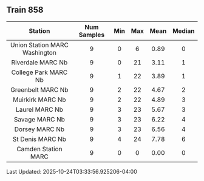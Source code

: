 ## Train 858

| Station | Num Samples | Min | Max | Mean | Median |
| :-----: | :---------: | :-: | :-: | :--: | :----: |
| Union Station MARC Washington | 9 | 0 | 6 | 0.89 | 0 |
| Riverdale MARC Nb | 9 | 0 | 21 | 3.11 | 1 |
| College Park MARC Nb | 9 | 1 | 22 | 3.89 | 1 |
| Greenbelt MARC Nb | 9 | 2 | 22 | 4.67 | 2 |
| Muirkirk MARC Nb | 9 | 2 | 22 | 4.89 | 3 |
| Laurel MARC Nb | 9 | 3 | 23 | 5.67 | 3 |
| Savage MARC Nb | 9 | 3 | 23 | 6.22 | 4 |
| Dorsey MARC Nb | 9 | 3 | 23 | 6.56 | 4 |
| St Denis MARC Nb | 9 | 4 | 24 | 7.78 | 6 |
| Camden Station MARC | 9 | 0 | 0 | 0.00 | 0 |


Last Updated: 2025-10-24T03:33:56.925206-04:00